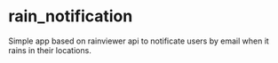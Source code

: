# rain_notification

Simple app based on rainviewer api to notificate users by email when it rains in their locations.
